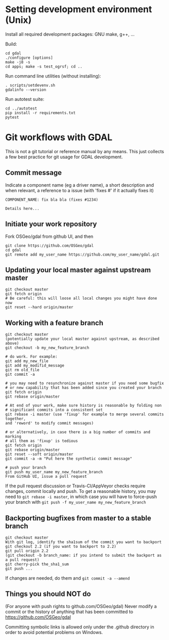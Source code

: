 Setting development environment (Unix)
======================================

Install all required development packages: GNU make, g++, ...

Build:

```
cd gdal
./configure [options]
make -j8 -s
cd apps; make -s test_ogrsf; cd ..
```

Run command line utilities (without installing):
```
. scripts/setdevenv.sh
gdalinfo --version
```

Run autotest suite:
```
cd ../autotest
pip install -r requirements.txt
pytest
```

Git workflows with GDAL
=======================

This is not a git tutorial or reference manual by any means. This just collects
a few best practice for git usage for GDAL development.

Commit message
--------------

Indicate a component name (eg a driver name), a short description and when
relevant, a reference to a issue (with 'fixes #' if it actually fixes it)

```
COMPONENT_NAME: fix bla bla (fixes #1234)

Details here...
```

Initiate your work repository
-----------------------------

Fork OSGeo/gdal from github UI, and then
```
git clone https://github.com/OSGeo/gdal
cd gdal
git remote add my_user_name https://github.com/my_user_name/gdal.git
```

Updating your local master against upstream master
--------------------------------------------------

```
git checkout master
git fetch origin
# Be careful: this will loose all local changes you might have done now
git reset --hard origin/master
```

Working with a feature branch
-----------------------------

```
git checkout master
(potentially update your local master against upstream, as described above)
git checkout -b my_new_feature_branch

# do work. For example:
git add my_new_file
git add my_modifid_message
git rm old_file
git commit -a

# you may need to resynchronize against master if you need some bugfix
# or new capability that has been added since you created your branch
git fetch origin
git rebase origin/master

# At end of your work, make sure history is reasonable by folding non
# significant commits into a consistent set
git rebase -i master (use 'fixup' for example to merge several commits together,
and 'reword' to modify commit messages)

# or alternatively, in case there is a big number of commits and marking
# all them as 'fixup' is tedious
git fetch origin
git rebase origin/master
git reset --soft origin/master
git commit -a -m "Put here the synthetic commit message"

# push your branch
git push my_user_name my_new_feature_branch
From GitHub UI, issue a pull request
```

If the pull request discussion or Travis-CI/AppVeyor checks require changes,
commit locally and push. To get a reasonable history, you may need to
```git rebase -i master```, in which case you will have to force-push your
branch with ```git push -f my_user_name my_new_feature_branch```


Backporting bugfixes from master to a stable branch
---------------------------------------------------

```
git checkout master
With git log, identify the sha1sum of the commit you want to backport
git checkout 2.2 (if you want to backport to 2.2)
git pull origin 2.2
(git checkout -b branch_name: if you intend to submit the backport as a pull request)
git cherry-pick the_sha1_sum
git push ...
```
If changes are needed, do them and ```git commit -a --amend```


Things you should NOT do
------------------------

(For anyone with push rights to github.com/OSGeo/gdal) Never modify a commit or
the history of anything that has been
committed to https://github.com/OSGeo/gdal

Committing symbolic links is allowed only under the .github directory in order to
avoid potential problems on Windows.
